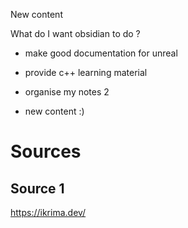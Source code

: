 New content 

What do I want obsidian to do ? 
- make good documentation for unreal 
- provide c++ learning material 
- organise my notes 2

- new content :) 

# Sources

## Source 1

https://ikrima.dev/
